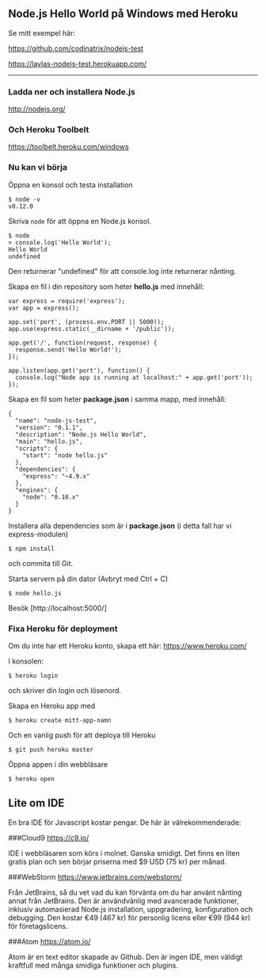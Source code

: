 ## Node.js Hello World på Windows med Heroku

Se mitt exempel här:

https://github.com/codinatrix/nodejs-test

https://laylas-nodejs-test.herokuapp.com/

---


### Ladda ner och installera Node.js
http://nodejs.org/

### Och Heroku Toolbelt
https://toolbelt.heroku.com/windows

### Nu kan vi börja

Öppna en konsol och testa installation
```shell
$ node -v
v0.12.0
```

Skriva `node` för att öppna en Node.js konsol.

```shell
$ node
> console.log('Hello World');
Hello World
undefined
```
Den returnerar "undefined" för att console.log inte returnerar nånting.

Skapa en fil i din repository som heter **hello.js** med innehåll:

```
var express = require('express');
var app = express();

app.set('port', (process.env.PORT || 5000));
app.use(express.static(__dirname + '/public'));

app.get('/', function(request, response) {
  response.send('Hello World!');
});

app.listen(app.get('port'), function() {
  console.log("Node app is running at localhost:" + app.get('port'));
});
```

Skapa en fil som heter **package.json** i samma mapp, med innehåll:

```
{
  "name": "node-js-test",
  "version": "0.1.1",
  "description": "Node.js Hello World",
  "main": "hello.js",
  "scripts": {
    "start": "node hello.js"
  },
  "dependencies": {
    "express": "~4.9.x"
  },
  "engines": {
    "node": "0.10.x"
  }
}
```
Installera alla dependencies som är i **package.json** (i detta fall har vi express-modulen)

```shell
$ npm install
```

och commita till Git.

Starta servern på din dator (Avbryt med Ctrl + C)
```shell
$ node hello.js
```
Besök [http://localhost:5000/]

### Fixa Heroku för deployment
Om du inte har ett Heroku konto, skapa ett här: https://www.heroku.com/

I konsolen:

```shell
$ heroku login
```
och skriver din login och lösenord.

Skapa en Heroku app med
```shell
$ heroku create mitt-app-namn
```
Och en vanlig push för att deploya till Heroku
```shell
$ git push heroku master
```
Öppna appen i din webbläsare
```shell
$ heroku open
```

## Lite om IDE
En bra IDE för Javascript kostar pengar. De här är välrekommenderade:

###Cloud9
https://c9.io/

IDE i webbläsaren som körs i molnet. Ganska smidigt. Det finns en liten gratis plan och sen börjar priserna med $9 USD (75 kr) per månad.

###WebStorm
https://www.jetbrains.com/webstorm/

Från JetBrains, så du vet vad du kan förvänta om du har använt nånting annat från JetBrains. Den är användvänlig med avancerade funktioner, inklusiv automasierad Node.js installation, uppgradering, konfiguration och debugging. Den kostar €49 (467 kr) för personlig licens eller €99 (944 kr) för företagslicens.

###Atom
https://atom.io/

Atom är en text editor skapade av Github. Den är ingen IDE, men väldigt kraftfull med många smidiga funktioner och plugins.
